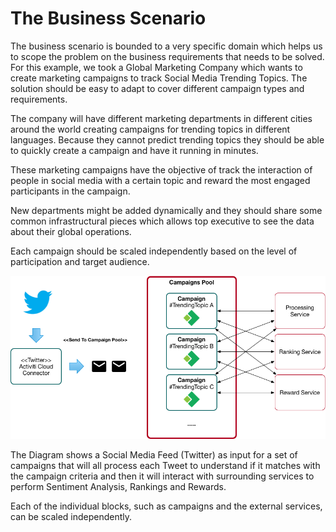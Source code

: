 
# The Business Scenario
The business scenario is bounded to a very specific domain which helps us to scope the problem on the business requirements that needs to be solved. For this example, we took a Global Marketing Company which wants to create marketing campaigns to track Social Media Trending Topics. The solution should be easy to adapt to cover different campaign types and requirements. 

The company will have different marketing departments in different cities around the world creating campaigns for trending topics in different languages. Because they cannot predict trending topics they should be able to quickly create a campaign and have it running in minutes. 

These marketing campaigns have the objective of track the interaction of people in social media with a certain topic and reward the most engaged participants in the campaign. 

New departments might be added dynamically and they should share some common infrastructural pieces which allows top executive to see the data about their global operations.

Each campaign should be scaled independently based on the level of participation and target audience.

![Scenario](/scenario.png)

The Diagram shows a Social Media Feed (Twitter) as input for a set of campaigns that will all process each Tweet to understand if it matches with the campaign criteria and then it will interact with surrounding services to perform Sentiment Analysis, Rankings and Rewards. 

Each of the individual blocks, such as campaigns and the external services, can be scaled independently.

